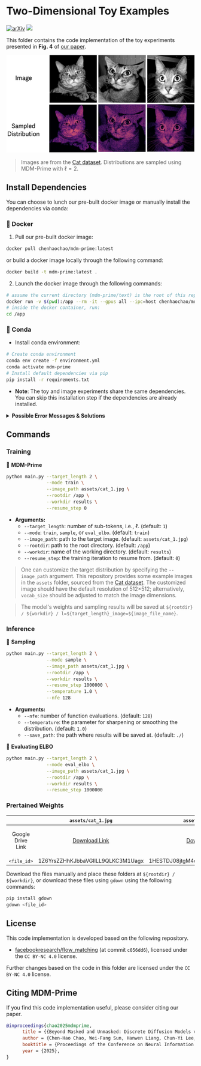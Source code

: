 # Two-Dimensional Toy Examples

[![arXiv](https://img.shields.io/badge/arXiv-2505.18495-b31b1b.svg?logo=arxiv&logoColor=red)](https://arxiv.org/abs/2505.18495) [<img src="https://img.shields.io/badge/dockerhub-MDM_Prime-blue.svg?logo=docker">](https://hub.docker.com/r/chenhaochao/mdm-prime)<br>

This folder contains the code implementation of the toy experiments presented in **Fig. 4** of [our paper](https://arxiv.org/abs/2505.18495).

<img src="assets/toy_demo.png" alt="toy_demo" width="600px">

> Images are from the [Cat dataset](https://www.kaggle.com/datasets/crawford/cat-dataset). Distributions are sampled using MDM-Prime with $\ell=2$.

## Install Dependencies

You can choose to lunch our pre-built docker image or manually install the dependencies via conda:

### :whale: Docker

1. Pull our pre-built docker image:
```bash
docker pull chenhaochao/mdm-prime:latest
```
or build a docker image locally through the following command:

```bash
docker build -t mdm-prime:latest .
```

2. Launch the docker image through the following commands:
```bash
# assume the current directory (mdm-prime/text) is the root of this repository
docker run -v $(pwd):/app --rm -it --gpus all --ipc=host chenhaochao/mdm-prime:latest
# inside the docker container, run:
cd /app
```
    
### :snake: Conda
    
- Install conda environment:

```bash
# Create conda environment
conda env create -f environment.yml
conda activate mdm-prime
# Install default dependencies via pip
pip install -r requirements.txt
```

- **Note**: The toy and image experiments share the same dependencies. You can skip this installation step if the dependencies are already installed.

<details>
<summary><strong>Possible Error Messages & Solutions</strong></summary>

**Error**. When executing `pip install -r requirements.txt`:
```bash
Building wheels for collected packages: LibCST
  Building wheel for LibCST (pyproject.toml) ... error
  error: subprocess-exited-with-error
  × Building wheel for LibCST (pyproject.toml) did not run successfully.
  │ exit code: 1
  ╰─> [435 lines of output]
```
**Solution**. Install `sympy` with the following command and then install `requirements.txt` again:
```
pip install sympy==1.13.1
```

</details>

## Commands

### Training

:pushpin: **MDM-Prime**

```bash
python main.py --target_length 2 \
               --mode train \
               --image_path assets/cat_1.jpg \
               --rootdir /app \
               --workdir results \
               --resume_step 0 
```

- **Arguments:**
    - `--target_length`: number of sub-tokens, i.e., $\ell$. (default: `1`)
    - `--mode`: `train`, `sample`, or `eval_elbo`. (default: `train`)
    - `--image_path`: path to the target image. (default: `assets/cat_1.jpg`)
    - `--rootdir`: path to the root directory. (default: `/app`)
    - `--workdir`: name of the working directory. (default: `results`)
    - `--resume_step`: the training iteration to resume from. (default: `0`)

> One can customize the target distribution by specifying the `--image_path` argument. This repository provides some example images in the `assets` folder, sourced from the [Cat dataset](https://www.kaggle.com/datasets/crawford/cat-dataset). The customized image should have the default resolution of 512×512; alternatively, `vocab_size` should be adjusted to match the image dimensions.

> The model's weights and sampling results will be saved at `${rootdir} / ${workdir} / l=${target_length}_image=${image_file_name}`.

### Inference

:pushpin: **Sampling**

```bash
python main.py --target_length 2 \
               --mode sample \
               --image_path assets/cat_1.jpg \
               --rootdir /app \
               --workdir results \
               --resume_step 1000000 \
               --temperature 1.0 \
               --nfe 128
```

- **Arguments:**
    - `--nfe`: number of function evaluations. (default: `128`)
    - `--temperature`: the parameter for sharpening or smoothing the distribution. (default: `1.0`)
    - `--save_path`: the path where results will be saved at. (default: `./`)

:pushpin: **Evaluating ELBO**

```bash
python main.py --target_length 2 \
               --mode eval_elbo \
               --image_path assets/cat_1.jpg \
               --rootdir /app \
               --workdir results \
               --resume_step 1000000
```


### Prertained Weights

|   | `assets/cat_1.jpg` | `assets/cat_2.jpg` | `assets/cat_3.jpg` |
| - | ------------------ | ------------------ | ------------------ |
| <p align="center">Google Drive Link</p> | <p align="center">[Download Link](https://drive.google.com/file/d/1Z6YrsZZHhKJbbaVGIILL9QLKC3M1Uagx/view?usp=sharing)</p> | <p align="center">[Download Link](https://drive.google.com/file/d/1HESTDJ08jtgM4opO8XZ55k7uAZRKbUWD/view?usp=sharing)</p>| <p align="center">[Download Link](https://drive.google.com/file/d/1qdf8e5cMTlLyUGYLehlT8CoEzOL38O8H/view?usp=sharing)</p> |
| `<file_id>`    | 1Z6YrsZZHhKJbbaVGIILL9QLKC3M1Uagx | 1HESTDJ08jtgM4opO8XZ55k7uAZRKbUWD | 1qdf8e5cMTlLyUGYLehlT8CoEzOL38O8H |

Download the files manually and place these folders at `${rootdir} / ${workdir}`, or download these files using `gdown` using the following commands:
```bash
pip install gdown
gdown <file_id>
```

## License

This code implementation is developed based on the following repository.

- [facebookresearch/flow_matching](https://github.com/facebookresearch/flow_matching) (at commit `c056dd6`), licensed under the `CC BY-NC 4.0` license.

Further changes based on the code in this folder are licensed under the `CC BY-NC 4.0` license.


## Citing MDM-Prime

If you find this code implementation useful, please consider citing our paper.

```bib
@inproceedings{chao2025mdmprime,
      title = {{Beyond Masked and Unmasked: Discrete Diffusion Models via Partial Masking}}, 
      author = {Chen-Hao Chao, Wei-Fang Sun, Hanwen Liang, Chun-Yi Lee, Rahul G. Krishnan},
      booktitle = {Proceedings of the Conference on Neural Information Processing Systems (NeurIPS)},
      year = {2025},
}
```
